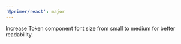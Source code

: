 ```yaml
---
'@primer/react': major
---
```


Increase Token component font size from small to medium for better readability.
